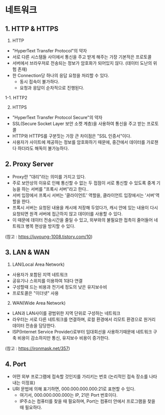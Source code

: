 # 네트워크

## 1. HTTP & HTTPS
  1. HTTP
  * "HyperText Transfer Protocol"의 약자
  * 서로 다른 시스템들 사이에서 통신을 주고 받게 해주는 가장 기본적은 프로토콜
  * 서버에서 브라우저로 전송되는 정보가 암호화가 되어있지 않다. (데이터 도난의 위험 존재)
  * 한 Connection당 하나의 응답 요청을 처리할 수 있다.
    * 동시 접속이 불가하다.
    * 요청과 응답이 순차적으로 진행된다.
  
  1-1. HTTP2
  
  2. HTTPS
  * "HyperText Transfer Protocol Secure"의 약자
  * SSL(Secure Socket Layer 보안 소켓 계층)을 사용하여 통신을 주고 받는 프로토콜
  * HTTP와 HTTPS를 구분짓는 가장 큰 차이점은 "SSL 인증서"이다.
  * 사용자가 사이트에 제공하는 정보를 암호화하기 때문에, 중간에서 데이터를 가로챈다 하더라도 해독이 불가능하다.
  
## 2. Proxy Server
  * Proxy란 "대리"라는 의미를 가지고 있다.
  * 주로 보안상의 이유로 인해 통신할 수 없는 두 접점이 서로 통신할 수 있도록 중계 기능을 하는 서버를 "프록시 서버"라고 한다..
  * 서버 입장에서 프록시 서버는 '클라이언트' 역할을, 클라이언트 입장에서는 '서버'역할을 한다.
  * 프록시 서버는 요청된 내용을 캐시에 저장해 두었다가, 캐시 안에 있는 내용이 다시 요청되면 원격 서버에 접근하지 않고 데이터를 사용할 수 있다.
  * 이 때문에 데이터 전송시간을 줄일 수 있고, 외부와의 불필요한 접촉이 줄어들어 네트워크 병목 현상을 방지할 수 있다.

  (참고 : https://juyoung-1008.tistory.com/10)
  
## 3. LAN & WAN
  1. LAN(Local Area Network)
  * 사용자가 포함된 지역 네트워크
  * 공유기나 스위치를 이용하여 1대다 연결
  * 구성할때 드는 비용과 전기세 정도의 낮은 유지보수비
  * 프로토콜은 "이더넷" 사용 
  
  2. WAN(Wide Area Network)
  * LAN과 LAN사이를 광범위한 지역 단위로 구성하는 네트워크
  * 라우터는 서로 다른 네트워크를 연결하며, 로컬 환경에서 리모트 환경으로 원거리 데이터 전송을 담당한다.
  * ISP(Internet Service Provider)로부터 임대회선을 사용하기때문에 네트워크 구축 비용이 감소하지만 통신, 유지보수 비용이 증가한다.
  
  (참고 : https://ironmask.net/357)
  
## 4. Port
  * 어떤 외부 프로그램에 접속할 것인지를 가리키는 번호 (논리적인 접속 장소를 나타내는 이정표)
  * URI 문법에 의해 표기하면, 000.000.000.000:21로 표현할 수 있다.
    * 여기서, 000.000.000.000는 IP, 21은 Port 번호이다.
    * IP주소는 컴퓨터를 찾을 때 필요하며, Port는 컴퓨터 안에서 프로그램을 찾을 때 필요하다.
